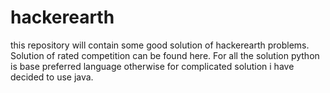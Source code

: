 # hackerearth

this repository will contain some good solution of hackerearth problems. Solution of rated competition can be found here.
For all the solution python is base preferred language otherwise for complicated solution i have decided to use java.

 